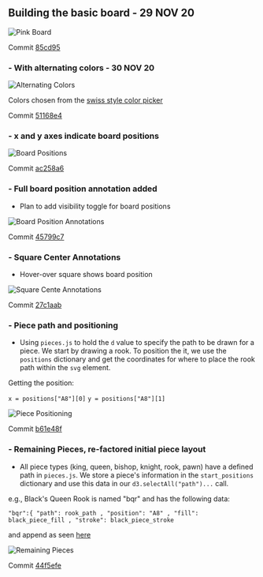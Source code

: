 ## Building the basic board - 29 NOV 20

![Pink Board](img/basic_board.png)

Commit [85cd95](https://github.com/matthewdhull/chess/commit/85cd7955bf602cd0f36232d0edbad500f6ee738d)

### - With alternating colors - 30 NOV 20

![Alternating Colors](img/alternating_colors_board.png)

Colors chosen from the [swiss style color picker](https://fabianburghardt.de/swisscolors/)

Commit [51168e4](https://github.com/matthewdhull/chess/commit/51168e44bf5d38d061212f6cda297b08eb3b67e2)

### - x and y axes indicate board positions

![Board Positions](img/board_positions.png)

Commit [ac258a6](https://github.com/matthewdhull/chess/commit/ac258a6106e9dcafd08baef30f54c5341477279f)

### - Full board position annotation added

- Plan to add visibility toggle for board positions

![Board Position Annotations](img/board_position_annotations.png)

Commit [45799c7](https://github.com/matthewdhull/chess/commit/4b799c7363b5dfd92fa251000c150dbd21085c79)

### - Square Center Annotations
 - Hover-over square shows board position

![Square Cente Annotations](img/center_annotations.png)

Commit [27c1aab](https://github.com/matthewdhull/chess/commit/27c1aab3420bddc38086edd7cd4af7d5e200872f)

### - Piece path and positioning
- Using `pieces.js` to hold the `d` value to specify the path to be drawn for a piece.  We start by drawing a rook.  To position the it, we use the `positions` dictionary and get the coordinates for where to  place the rook path within the `svg` element.

Getting the position:

`x = positions["A8"][0]`
`y = positions["A8"][1]`

![Piece Positioning](img/piece_positioning.png)

Commit [b61e48f](https://github.com/matthewdhull/chess/commit/b61e48f98534bceeb376048c64415a57f128b5b6)


### - Remaining Pieces, re-factored initial piece layout
- All piece types (king, queen, bishop, knight, rook, pawn) have a defined path in `pieces.js`.  We store a piece's information in the `start_positions` dictionary and use this data in our `d3.selectAll("path")...` call.  

e.g., Black's Queen Rook is named "bqr" and has the following data: 

`"bqr":{
	"path": rook_path
	, "position": "A8"
	, "fill": black_piece_fill
	, "stroke": black_piece_stroke`
						
and append as seen [here](https://github.com/matthewdhull/chess/blob/44f5efe90eef3ee326224ad0e1cd50baf7cd25d8/board.html#L171)

![Remaining Pieces](img/remaining_pieces.png)

Commit [44f5efe](https://github.com/matthewdhull/chess/commit/44f5efe90eef3ee326224ad0e1cd50baf7cd25d8)
						